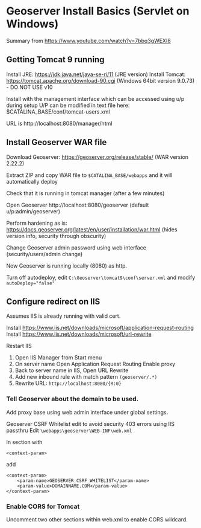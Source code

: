 # Geoserver Install Basics (Servlet on Windows)

Summary from https://www.youtube.com/watch?v=7bbq3gWEXI8

## Getting Tomcat 9 running

Install JRE: https://jdk.java.net/java-se-ri/11 (JRE version)
Install Tomcat: https://tomcat.apache.org/download-90.cgi (Windows 64bit version 9.0.73) - DO NOT USE v10

Install with the management interface which can be accessed using u/p during setup
U/P can be modified in text file here:
$CATALINA_BASE/conf/tomcat-users.xml

URL is http://localhost:8080/manager/html

## Install Geoserver WAR file

Download Geoserver: https://geoserver.org/release/stable/ (WAR version 2.22.2)

Extract ZIP and copy WAR file to `$CATALINA_BASE/webapps` and it will automatically deploy

Check that it is running in tomcat manager (after a few minutes)

Open Geoserver http://localhost:8080/geoserver (default u/p:admin/geoserver)

Perform hardening as is: https://docs.geoserver.org/latest/en/user/installation/war.html
(hides version info, security through obscurity)

Change Geoserver admin password using web interface (security/users/admin change)

Now Geoserver is running locally (8080) as http. 

Turn off autodeploy, edit `C:\Geoserver\tomcat9\conf\server.xml` and modify `autoDeploy="false"`

## Configure redirect on IIS

Assumes IIS is already running with valid cert. 

Install https://www.iis.net/downloads/microsoft/application-request-routing
Install https://www.iis.net/downloads/microsoft/url-rewrite

Restart IIS

1. Open IIS Manager from Start menu
2. On server name Open Application Request Routing Enable proxy
3. Back to server name in IIS, Open URL Rewrite
4. Add new inbound rule with match pattern `(geoserver/.*)`
5. Rewrite URL: `http://localhost:8080/{R:0}`

### Tell Geoserver about the domain to be used. 

Add proxy base using web admin interface under global settings. 

Geoserver CSRF Whitelist edit to avoid security 403 errors using IIS passthru
Edit `\webapps\geoserver\WEB-INF\web.xml`

In section with   

`<context-param>`

add
```
<context-param>
	<param-name>GEOSERVER_CSRF_WHITELIST</param-name>
	<param-value>DOMAINNAME.COM</param-value>
</context-param>
```
### Enable CORS for Tomcat

Uncomment two other sections within web.xml to enable CORS wildcard.
